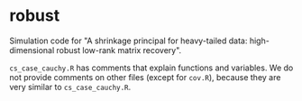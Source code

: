 # robust
Simulation code for "A shrinkage principal for heavy-tailed data: high-dimensional robust low-rank matrix recovery". 

`cs_case_cauchy.R` has comments that explain functions and variables. We do not provide comments on other files (except for `cov.R`), because they are very similar to `cs_case_cauchy.R`. 
